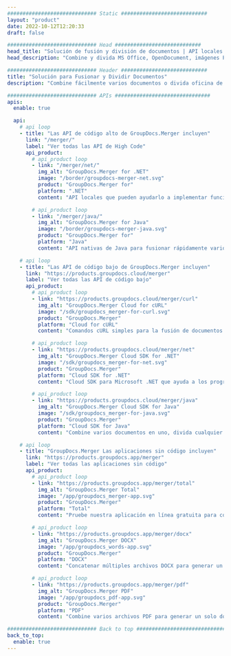 ```yaml
---
############################# Static ############################
layout: "product"
date: 2022-10-12T12:20:33
draft: false

############################# Head ############################
head_title: "Solución de fusión y división de documentos | API locales y aplicación gratuita"
head_description: "Combine y divida MS Office, OpenDocument, imágenes PDF y otros formatos de archivo usando la solución local o use la aplicación Online Document Merger & Splitter."

############################# Header ############################
title: "Solución para Fusionar y Dividir Documentos"
description: "Combine fácilmente varios documentos o divida oficina de Microsoft, OpenOffice, PDF y otros documentos en páginas."

############################# APIs ###############################
apis:
  enable: true

  api:
    # api loop
    - title: "Las API de código alto de GroupDocs.Merger incluyen"
      link: "/merger/"
      label: "Ver todas las API de High Code"
      api_product:
        # api_product loop
        - link: "/merger/net/"
          img_alt: "GroupDocs.Merger for .NET"
          image: "/border/groupdocs-merger-net.svg"
          product: "GroupDocs.Merger for"
          platform: ".NET"
          content: "API locales que pueden ayudarlo a implementar funciones de división y combinación rápidas para varios documentos en sus aplicaciones basadas en .NET."

        # api_product loop
        - link: "/merger/java/"
          img_alt: "GroupDocs.Merger for Java"
          image: "/border/groupdocs-merger-java.svg"
          product: "GroupDocs.Merger for"
          platform: "Java"
          content: "API nativas de Java para fusionar rápidamente varios documentos o dividir cualquier documento en páginas dentro de sus aplicaciones basadas en Java."

    # api loop
    - title: "Las API de código bajo de GroupDocs.Merger incluyen"
      link: "https://products.groupdocs.cloud/merger"
      label: "Ver todas las API de código bajo"
      api_product:
        # api_product loop
        - link: "https://products.groupdocs.cloud/merger/curl"
          img_alt: "GroupDocs.Merger Cloud for cURL"
          image: "/sdk/groupdocs_merger-for-curl.svg"
          product: "GroupDocs.Merger"
          platform: "Cloud for cURL"
          content: "Comandos cURL simples para la fusión de documentos RESTful Cloud API para fusionar y dividir documentos en la amplia gama de formatos de documentos populares admitidos."

        # api_product loop
        - link: "https://products.groupdocs.cloud/merger/net"
          img_alt: "GroupDocs.Merger Cloud SDK for .NET"
          image: "/sdk/groupdocs_merger-for-net.svg"
          product: "GroupDocs.Merger"
          platform: "Cloud SDK for .NET"
          content: "Cloud SDK para Microsoft .NET que ayuda a los programadores a implementar funciones de fusión y división rápidas para múltiples documentos en sus aplicaciones basadas en .NET."

        # api_product loop
        - link: "https://products.groupdocs.cloud/merger/java"
          img_alt: "GroupDocs.Merger Cloud SDK for Java"
          image: "/sdk/groupdocs_merger-for-java.svg"
          product: "GroupDocs.Merger"
          platform: "Cloud SDK for Java"
          content: "Combine varios documentos en uno, divida cualquier documento en varios, reordene, reemplace o cambie la orientación de la página en sus aplicaciones Java."

    # api loop
    - title: "GroupDocs.Merger Las aplicaciones sin código incluyen"
      link: "https://products.groupdocs.app/merger"
      label: "Ver todas las aplicaciones sin código"
      api_product:
        # api_product loop
        - link: "https://products.groupdocs.app/merger/total"
          img_alt: "GroupDocs.Merger Total"
          image: "/app/groupdocs_merger-app.svg"
          product: "GroupDocs.Merger"
          platform: "Total"
          content: "Pruebe nuestra aplicación en línea gratuita para concatenar más de 30 tipos de archivos sin salir de su navegador web favorito."

        # api_product loop
        - link: "https://products.groupdocs.app/merger/docx"
          img_alt: "GroupDocs.Merger DOCX"
          image: "/app/groupdocs_words-app.svg"
          product: "GroupDocs.Merger"
          platform: "DOCX"
          content: "Concatenar múltiples archivos DOCX para generar un solo documento."

        # api_product loop
        - link: "https://products.groupdocs.app/merger/pdf"
          img_alt: "GroupDocs.Merger PDF"
          image: "/app/groupdocs_pdf-app.svg"
          product: "GroupDocs.Merger"
          platform: "PDF"
          content: "Combine varios archivos PDF para generar un solo documento directamente desde el navegador web."

############################# Back to top ###############################
back_to_top:
  enable: true
---
```

